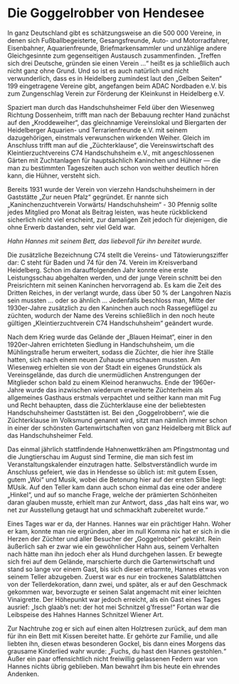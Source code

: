 # Die Goggelrobber von Hendesee

In ganz Deutschland gibt es schätzungsweise an die 500 000 Vereine, in denen sich Fußballbegeisterte, Gesangsfreunde, Auto- und Motorradfahrer, Eisenbahner, Aquarienfreunde, Briefmarkensammler und unzählige andere Gleichgesinnte zum gegenseitigen Austausch zusammenfinden. „Treffen sich drei Deutsche, gründen sie einen Verein ...“ heißt es ja schließlich auch nicht ganz ohne Grund. Und so ist es auch natürlich und nicht verwunderlich, dass es in Heidelberg zumindest laut den „Gelben Seiten“ 199 eingetragene Vereine gibt, angefangen beim ADAC Nordbaden e.V. bis zum Zungenschlag Verein zur Förderung der Kleinkunst in Heidelberg e.V.

Spaziert man durch das Handschuhsheimer Feld über den Wiesenweg Richtung Dossenheim, trifft man nach der Bebauung rechter Hand zunächst auf den „Kroddeweiher“, das gleichnamige Vereinslokal und Biergarten der Heidelberger Aquarien- und Terrarienfreunde e.V. mit seinem dazugehörigen, einstmals verwunschen wirkenden Weiher. Gleich im Anschluss trifft man auf die „Züchterklause“, die Vereinswirtschaft des Kleintierzuchtvereins C74 Handschuhsheim e.V., mit angeschlossenen Gärten mit Zuchtanlagen für hauptsächlich Kaninchen und Hühner — die man zu bestimmten Tageszeiten auch schon von weither deutlich hören kann, die Hühner, versteht sich.

Bereits 1931 wurde der Verein von vierzehn Handschuhsheimern in der Gaststätte „Zur neuen Pfalz“ gegründet. Er nannte sich „Kaninchenzuchtverein Vorwärts/ Handschuhsheim“ - 30 Pfennig sollte jedes Mitglied pro Monat als Beitrag leisten, was heute rückblickend sicherlich nicht viel erscheint, zur damaligen Zeit jedoch für diejenigen, die ohne Erwerb dastanden, sehr viel Geld war.

*Hahn Hannes mit seinem Bett, das liebevoll für ihn bereitet wurde.*

Die zusätzliche Bezeichnung C74 stellt die Vereins- und Tätowierungsziffer dar: C steht für Baden und 74 für den 74. Verein im Kreisverband Heidelberg. Schon im darauffolgenden Jahr konnte eine erste Leistungsschau abgehalten werden, und der junge Verein schnitt bei den Preisrichtern mit seinen Kaninchen hervorragend ab. Es kam die Zeit des Dritten Reiches, in der verlangt wurde, dass über 50 % der Langohren Nazis sein mussten ... oder so ähnlich ... Jedenfalls beschloss man, Mitte der 1930er-Jahre zusätzlich zu den Kaninchen auch noch Rassegeflügel zu züchten, wodurch der Name des Vereins schließlich in den noch heute gültigen „Kleintierzuchtverein C74 Handschuhsheim“ geändert wurde.

Nach dem Krieg wurde das Gelände der „Blauen Heimat“, einer in den 1920er-Jahren errichteten Siedlung in Handschuhsheim, um die Mühlingstraße herum erweitert, sodass die Züchter, die hier ihre Ställe hatten, sich nach einem neuen Zuhause umschauen mussten. Am Wiesenweg erhielten sie von der Stadt ein eigenes Grundstück als Vereinsgelände, das durch die unermüdlichen Anstrengungen der Mitglieder schon bald zu einem Kleinod heranwuchs. Ende der 1960er-Jahre wurde das inzwischen wiederum erweiterte Züchterheim als allgemeines Gasthaus erstmals verpachtet und seither kann man mit Fug und Recht behaupten, dass die Züchterklause eine der beliebtesten Handschuhsheimer Gaststätten ist. Bei den „Goggelrobbern“, wie die Züchterklause im Volksmund genannt wird, sitzt man nämlich immer schon in einer der schönsten Gartenwirtschaften von ganz Heidelberg mit Blick auf das Handschuhsheimer Feld.

Das einmal jährlich stattfindende Hahnenwettkrähen am Pfingstmontag und die Jungtierschau im August sind Termine, die man sich fest im Veranstaltungskalender einzutragen hatte. Selbstverständlich wurde im Anschluss gefeiert, wie das in Hendesse so üblich ist: mit gutem Essen, gutem „Woi“ und Musik, wobei die Betonung hier auf der ersten Silbe liegt: MUsik. Auf den Teller kam dann auch schon einmal das eine oder andere „Hinkel“, und auf so manche Frage, welche der prämierten Schönheiten daran glauben musste, erhielt man zur Antwort, dass „das halt eins war, wo net zur Ausstellung getaugt hat und schmackhaft zubereitet wurde.“

Eines Tages war er da, der Hannes. Hannes war ein prächtiger Hahn. Woher er kam, konnte man nie ergründen, aber im null Komma nix hat er sich in die Herzen der Züchter und aller Besucher der „Goggelrobber“ gekräht. Rein äußerlich sah er zwar wie ein gewöhnlicher Hahn aus, seinem Verhalten nach hätte man ihn jedoch eher als Hund durchgehen lassen. Er bewegte sich frei auf dem Gelände, marschierte durch die Gartenwirtschaft und stand so lange vor einem Gast, bis sich dieser erbarmte, Hannes etwas von seinem Teller abzugeben. Zuerst war es nur ein trockenes Salatblättchen von der Tellerdekoration, dann zwei, und später, als er auf den Geschmack gekommen war, bevorzugte er seinen Salat angemacht mit einer leichten Vinaigrette. Der Höhepunkt war jedoch erreicht, als ein Gast eines Tages ausrief: „Isch glaab’s net: der hot mei Schnitzel g’fresse!“ Fortan war die Leibspeise des Hahnes Hannes Schnitzel Wiener Art.

Zur Nachtruhe zog er sich auf einen alten Holztresen zurück, auf dem man für ihn ein Bett mit Kissen bereitet hatte. Er gehörte zur Familie, und alle liebten ihn, diesen etwas besonderen Gockel, bis dann eines Morgens das grausame Kinderlied wahr wurde: „Fuchs, du hast den Hannes gestohlen.“ Außer ein paar offensichtlich nicht freiwillig gelassenen Federn war von Hannes nichts übrig geblieben. Man bewahrt ihm bis heute ein ehrendes Andenken.